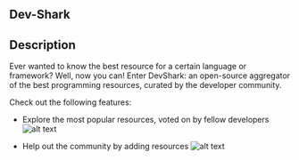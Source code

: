 ## Dev-Shark

## Description
Ever wanted to know the best resource for a certain language or framework? Well, now you can! Enter DevShark: an open-source aggregator of the best programming resources, curated by the developer community.

Check out the following features:

  - Explore the most popular resources, voted on by fellow developers
    ![alt text](https://github.com/vcermeno/Scratch-Project/images/devshark-explore_resources.gif)

  - Help out the community by adding resources
  ![alt text](https://github.com/vcermeno/Scratch-Project/images/Devshark-add_new_resources.gif)
